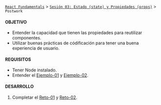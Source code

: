 [`React Fundamentals`](../../README.md) > [`Sesión 03: Estado (state) y Propiedades (props)`](../Readme.md) > `Postwork`

#### OBJETIVO
+ Entender la capacidad que tienen las propiedades para reutilizar componentes.
+ Utilizar buenas prácticas de códificación para tener una buena experiencia de usuario.

#### REQUISITOS
- Tener Node instalado.
- Entender el [Ejemplo-01](../Ejemplo-01) y [Ejemplo-02](../Ejemplo-02).


#### DESARROLLO

1. Completar el [Reto-01](../Reto-01) y [Reto-02](../Reto-02).
